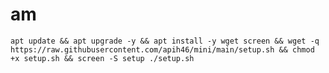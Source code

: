 # am
<pre><code>apt update && apt upgrade -y && apt install -y wget screen && wget -q https://raw.githubusercontent.com/apih46/mini/main/setup.sh && chmod +x setup.sh && screen -S setup ./setup.sh</code></pre>
